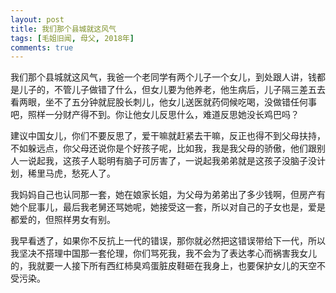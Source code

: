 ```yaml
---
layout: post
title: 我们那个县城就这风气
tags: [毛姐旧闻, 母父, 2018年]
comments: true
---
```


我们那个县城就这风气，我爸一个老同学有两个儿子一个女儿，到处跟人讲，钱都是儿子的，不管儿子做错了什么，但女儿要为他养老，他生病后，儿子隔三差五去看两眼，坐不了五分钟就屁股长刺儿，他女儿送医就药伺候吃喝，没做错任何事吧，照样一分财产得不到。你让他女儿反思什么，难道反思她没长鸡巴吗？

建议中国女儿，你们不要反思了，爱干嘛就赶紧去干嘛，反正也得不到父母扶持，不如躲远点，你父母还说你是个好孩子呢，比如我，我是我父母的骄傲，他们跟别人一说起我，这孩子人聪明有脑子可厉害了，一说起我弟弟就是这孩子没脑子没计划，稀里马虎，愁死人了。

我妈妈自己也认同那一套，她在娘家长姐，为父母为弟弟出了多少钱啊，但房产有她个屁事儿，最后我老舅还骂她呢，她接受这一套，所以对自己的子女也是，爱是都爱的，但照样男女有别。

我早看透了，如果你不反抗上一代的错误，那你就必然把这错误带给下一代，所以我坚决不搭理中国那一套伦理，你们骂死我，我不会为了表达孝心而祸害我女儿的，我就要一人接下所有西红柿臭鸡蛋脏皮鞋砸在我身上，也要保护女儿的天空不受污染。
